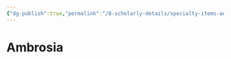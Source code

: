 ```yaml
---
{"dg-publish":true,"permalink":"/8-scholarly-details/specialty-items-and-materials/key-items/ambrosia/","noteIcon":""}
---
```


# Ambrosia

